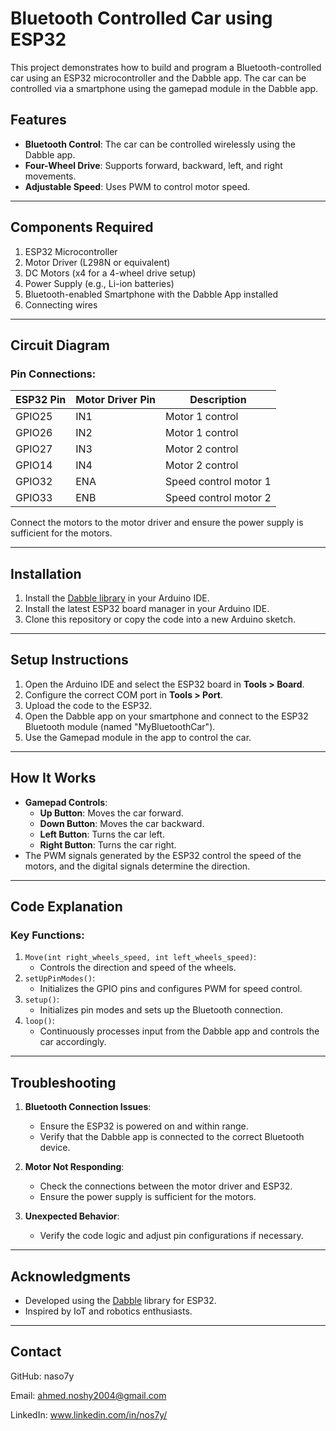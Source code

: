# Bluetooth Controlled Car using ESP32

This project demonstrates how to build and program a Bluetooth-controlled car using an ESP32 microcontroller and the Dabble app. The car can be controlled via a smartphone using the gamepad module in the Dabble app.

## Features
- **Bluetooth Control**: The car can be controlled wirelessly using the Dabble app.
- **Four-Wheel Drive**: Supports forward, backward, left, and right movements.
- **Adjustable Speed**: Uses PWM to control motor speed.

---

## Components Required
1. ESP32 Microcontroller
2. Motor Driver (L298N or equivalent)
3. DC Motors (x4 for a 4-wheel drive setup)
4. Power Supply (e.g., Li-ion batteries)
5. Bluetooth-enabled Smartphone with the Dabble App installed
6. Connecting wires

---

## Circuit Diagram
### Pin Connections:
| ESP32 Pin | Motor Driver Pin | Description         |
|-----------|------------------|---------------------|
| GPIO25    | IN1              | Motor 1 control     |
| GPIO26    | IN2              | Motor 1 control     |
| GPIO27    | IN3              | Motor 2 control     |
| GPIO14    | IN4              | Motor 2 control     |
| GPIO32    | ENA              | Speed control motor 1 |
| GPIO33    | ENB              | Speed control motor 2 |

Connect the motors to the motor driver and ensure the power supply is sufficient for the motors.

---

## Installation
1. Install the [Dabble library](https://play.google.com/store/apps/details?id=com.STEMpedia.Dabble) in your Arduino IDE.
2. Install the latest ESP32 board manager in your Arduino IDE.
3. Clone this repository or copy the code into a new Arduino sketch.

---

## Setup Instructions
1. Open the Arduino IDE and select the ESP32 board in **Tools > Board**.
2. Configure the correct COM port in **Tools > Port**.
3. Upload the code to the ESP32.
4. Open the Dabble app on your smartphone and connect to the ESP32 Bluetooth module (named "MyBluetoothCar").
5. Use the Gamepad module in the app to control the car.

---

## How It Works
- **Gamepad Controls**:
  - **Up Button**: Moves the car forward.
  - **Down Button**: Moves the car backward.
  - **Left Button**: Turns the car left.
  - **Right Button**: Turns the car right.
- The PWM signals generated by the ESP32 control the speed of the motors, and the digital signals determine the direction.

---

## Code Explanation
### Key Functions:
1. `Move(int right_wheels_speed, int left_wheels_speed)`:
   - Controls the direction and speed of the wheels.
2. `setUpPinModes()`:
   - Initializes the GPIO pins and configures PWM for speed control.
3. `setup()`:
   - Initializes pin modes and sets up the Bluetooth connection.
4. `loop()`:
   - Continuously processes input from the Dabble app and controls the car accordingly.

---

## Troubleshooting
1. **Bluetooth Connection Issues**:
   - Ensure the ESP32 is powered on and within range.
   - Verify that the Dabble app is connected to the correct Bluetooth device.

2. **Motor Not Responding**:
   - Check the connections between the motor driver and ESP32.
   - Ensure the power supply is sufficient for the motors.

3. **Unexpected Behavior**:
   - Verify the code logic and adjust pin configurations if necessary.

---

## Acknowledgments
- Developed using the [Dabble](https://thestempedia.com/product/dabble/) library for ESP32.
- Inspired by IoT and robotics enthusiasts.

---

## Contact
GitHub: naso7y

Email: ahmed.noshy2004@gmail.com

LinkedIn: www.linkedin.com/in/nos7y/
